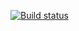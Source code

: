 [![Build status](https://ci.appveyor.com/api/projects/status/blblivmgdclgya8o?svg=true)](https://ci.appveyor.com/project/Julia-Nemkina/aqa-hw6-bdd-pageobject)